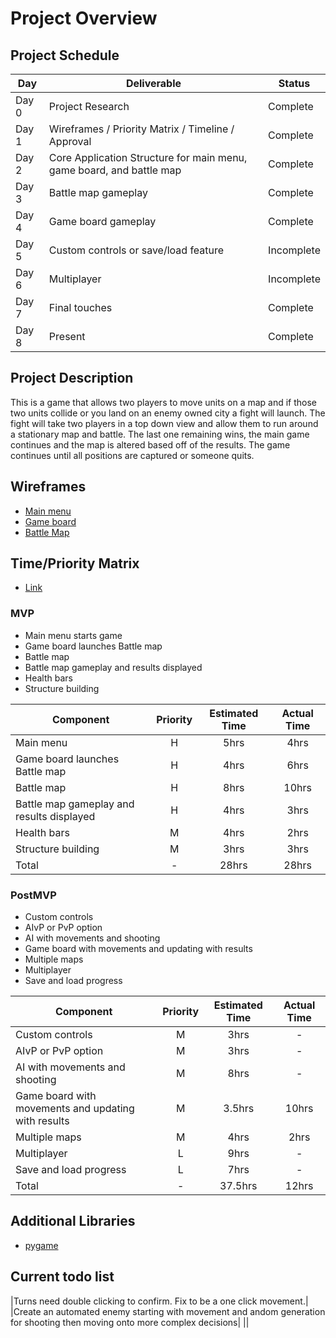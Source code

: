 # Project Overview

## Project Schedule
|  Day | Deliverable | Status
|---|---| ---|
|Day 0| Project Research | Complete
|Day 1| Wireframes / Priority Matrix / Timeline / Approval | Complete
|Day 2| Core Application Structure for main menu, game board, and battle map | Complete
|Day 3| Battle map gameplay | Complete
|Day 4| Game board gameplay | Complete
|Day 5| Custom controls or save/load feature| Incomplete
|Day 6| Multiplayer  | Incomplete
|Day 7| Final touches | Complete
|Day 8| Present | Complete

## Project Description

This is a game that allows two players to move units on a map and if those two units collide or you land on an enemy owned city a fight will launch. The fight will take two players in a top down view and allow them to run around a stationary map and battle. The last one remaining wins, the main game continues and the map is altered based off of the results. The game continues until all positions are captured or someone quits.
## Wireframes

- [Main menu](https://imgur.com/a/GgGiEk7)
- [Game board](https://imgur.com/lPSrLTc)
- [Battle Map](https://imgur.com/Mso0ZPk)

## Time/Priority Matrix 

- [Link](https://imgur.com/pA9CbR9)

### MVP
- Main menu starts game 
- Game board launches Battle map 
- Battle map
- Battle map gameplay and results displayed
- Health bars
- Structure building

| Component | Priority | Estimated Time | Actual Time |
| --- | :---: |  :---: | :---: | 
| Main menu                                               | H | 5hrs  | 4hrs |
| Game board launches Battle map                          | H | 4hrs  | 6hrs |
| Battle map                                              | H | 8hrs  | 10hrs |
| Battle map gameplay and results displayed               | H | 4hrs  | 3hrs |
| Health bars                                             | M | 4hrs  | 2hrs |
| Structure building                                      | M | 3hrs  | 3hrs |
| Total                                                   | - | 28hrs | 28hrs |

### PostMVP
- Custom controls
- AIvP or PvP option   
- AI with movements and shooting 
- Game board with movements and updating with results
- Multiple maps
- Multiplayer
- Save and load progress

| Component | Priority | Estimated Time | Actual Time |
| --- | :---: |  :---: | :---: | 
| Custom controls                                     | M | 3hrs    | - |
| AIvP or PvP option                                  | M | 3hrs    | - |
| AI with movements and shooting                      | M | 8hrs    | - |
| Game board with movements and updating with results | M | 3.5hrs  | 10hrs |
| Multiple maps                                       | M | 4hrs    | 2hrs |
| Multiplayer                                         | L | 9hrs    | - |
| Save and load progress                              | L | 7hrs    | - |
| Total                                               | - | 37.5hrs | 12hrs |

## Additional Libraries
- [pygame](https://www.pygame.org/docs/)

## Current todo list 
|Turns need double clicking to confirm. Fix to be a one click movement.|
|Create an automated enemy starting with movement and andom generation for shooting then moving onto more complex decisions|
||
